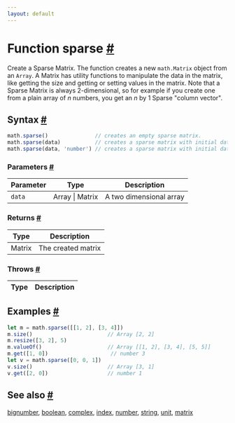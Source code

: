 ```yaml
---
layout: default
---
```


<!-- Note: This file is automatically generated from source code comments. Changes made in this file will be overridden. -->

<h1 id="function-sparse">Function sparse <a href="#function-sparse" title="Permalink">#</a></h1>

Create a Sparse Matrix. The function creates a new `math.Matrix` object from
an `Array`. A Matrix has utility functions to manipulate the data in the
matrix, like getting the size and getting or setting values in the matrix.
Note that a Sparse Matrix is always 2-dimensional, so for example if
you create one from a plain array of _n_ numbers, you get an _n_ by 1
Sparse "column vector".


<h2 id="syntax">Syntax <a href="#syntax" title="Permalink">#</a></h2>

```js
math.sparse()               // creates an empty sparse matrix.
math.sparse(data)           // creates a sparse matrix with initial data.
math.sparse(data, 'number') // creates a sparse matrix with initial data, number datatype.
```

<h3 id="parameters">Parameters <a href="#parameters" title="Permalink">#</a></h3>

Parameter | Type | Description
--------- | ---- | -----------
`data` | Array &#124; Matrix | A two dimensional array

<h3 id="returns">Returns <a href="#returns" title="Permalink">#</a></h3>

Type | Description
---- | -----------
Matrix | The created matrix


<h3 id="throws">Throws <a href="#throws" title="Permalink">#</a></h3>

Type | Description
---- | -----------


<h2 id="examples">Examples <a href="#examples" title="Permalink">#</a></h2>

```js
let m = math.sparse([[1, 2], [3, 4]])
m.size()                        // Array [2, 2]
m.resize([3, 2], 5)
m.valueOf()                     // Array [[1, 2], [3, 4], [5, 5]]
m.get([1, 0])                    // number 3
let v = math.sparse([0, 0, 1])
v.size()                        // Array [3, 1]
v.get([2, 0])                   // number 1
```


<h2 id="see-also">See also <a href="#see-also" title="Permalink">#</a></h2>

[bignumber](bignumber.html),
[boolean](boolean.html),
[complex](complex.html),
[index](index.html),
[number](number.html),
[string](string.html),
[unit](unit.html),
[matrix](matrix.html)
